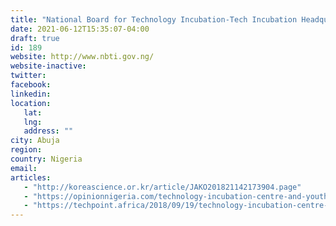 ```yaml
---
title: "National Board for Technology Incubation-Tech Incubation Headquarters"
date: 2021-06-12T15:35:07-04:00
draft: true
id: 189
website: http://www.nbti.gov.ng/
website-inactive: 
twitter: 
facebook: 
linkedin: 
location: 
   lat: 
   lng: 
   address: ""
city: Abuja
region: 
country: Nigeria
email: 
articles:
   - "http://koreascience.or.kr/article/JAKO201821142173904.page"
   - "https://opinionnigeria.com/technology-incubation-centre-and-youth-engagement-by-musa-aliu/"
   - "https://techpoint.africa/2018/09/19/technology-incubation-centre-nigeria/"
---
```


